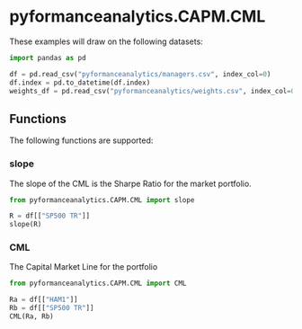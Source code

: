 # pyformanceanalytics.CAPM.CML

These examples will draw on the following datasets:

```python
import pandas as pd

df = pd.read_csv("pyformanceanalytics/managers.csv", index_col=0)
df.index = pd.to_datetime(df.index)
weights_df = pd.read_csv("pyformanceanalytics/weights.csv", index_col=0)
```

## Functions

The following functions are supported:

### slope

The slope of the CML is the Sharpe Ratio for the market portfolio.

```python
from pyformanceanalytics.CAPM.CML import slope

R = df[["SP500 TR"]]
slope(R)
```

### CML

The Capital Market Line for the portfolio

```python
from pyformanceanalytics.CAPM.CML import CML

Ra = df[["HAM1"]]
Rb = df[["SP500 TR"]]
CML(Ra, Rb)
```
